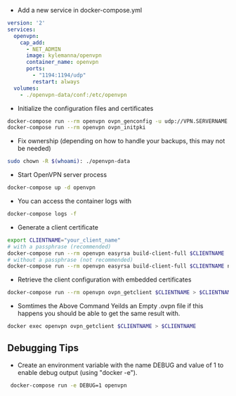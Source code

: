 * Add a new service in docker-compose.yml

```yaml
version: '2'
services:
  openvpn:
    cap_add:
      - NET_ADMIN
      image: kylemanna/openvpn
      container_name: openvpn
      ports:
        - "1194:1194/udp"
        restart: always
  volumes:
    - ./openvpn-data/conf:/etc/openvpn
```

* Initialize the configuration files and certificates
```bash
docker-compose run --rm openvpn ovpn_genconfig -u udp://VPN.SERVERNAME.COM
docker-compose run --rm openvpn ovpn_initpki
```

* Fix ownership (depending on how to handle your backups, this may not be needed)
```bash
sudo chown -R $(whoami): ./openvpn-data
```

* Start OpenVPN server process
```bash
docker-compose up -d openvpn
```

* You can access the container logs with
```bash
docker-compose logs -f
```

* Generate a client certificate
```bash
export CLIENTNAME="your_client_name"
# with a passphrase (recommended)
docker-compose run --rm openvpn easyrsa build-client-full $CLIENTNAME
# without a passphrase (not recommended)
docker-compose run --rm openvpn easyrsa build-client-full $CLIENTNAME nopass
```

* Retrieve the client configuration with embedded certificates
```bash
docker-compose run --rm openvpn ovpn_getclient $CLIENTNAME > $CLIENTNAME.ovpn
```

* Somtimes the Above Command Yeilds an Empty .ovpn file if this happens you should be able to get the same result with.
```bash
docker exec openvpn ovpn_getclient $CLIENTNAME > $CLIENTNAME
```

## Debugging Tips
* Create an environment variable with the name DEBUG and value of 1 to enable debug output (using "docker -e").
```bash
 docker-compose run -e DEBUG=1 openvpn
 ```


